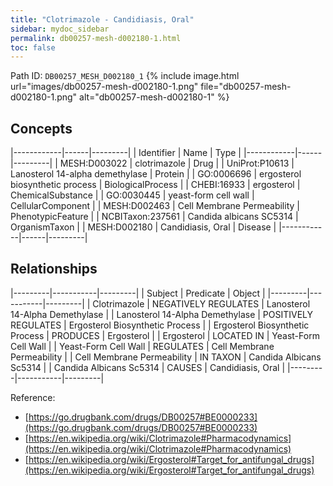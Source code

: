 ```yaml
---
title: "Clotrimazole - Candidiasis, Oral"
sidebar: mydoc_sidebar
permalink: db00257-mesh-d002180-1.html
toc: false 
---
```



Path ID: `DB00257_MESH_D002180_1`
{% include image.html url="images/db00257-mesh-d002180-1.png" file="db00257-mesh-d002180-1.png" alt="db00257-mesh-d002180-1" %}

## Concepts

|------------|------|---------|
| Identifier | Name | Type    |
|------------|------|---------|
| MESH:D003022 | clotrimazole | Drug |
| UniProt:P10613 | Lanosterol 14-alpha demethylase | Protein |
| GO:0006696 | ergosterol biosynthetic process | BiologicalProcess |
| CHEBI:16933 | ergosterol | ChemicalSubstance |
| GO:0030445 | yeast-form cell wall | CellularComponent |
| MESH:D002463 | Cell Membrane Permeability | PhenotypicFeature |
| NCBITaxon:237561 | Candida albicans SC5314 | OrganismTaxon |
| MESH:D002180 | Candidiasis, Oral | Disease |
|------------|------|---------|

## Relationships

|---------|-----------|---------|
| Subject | Predicate | Object  |
|---------|-----------|---------|
| Clotrimazole | NEGATIVELY REGULATES | Lanosterol 14-Alpha Demethylase |
| Lanosterol 14-Alpha Demethylase | POSITIVELY REGULATES | Ergosterol Biosynthetic Process |
| Ergosterol Biosynthetic Process | PRODUCES | Ergosterol |
| Ergosterol | LOCATED IN | Yeast-Form Cell Wall |
| Yeast-Form Cell Wall | REGULATES | Cell Membrane Permeability |
| Cell Membrane Permeability | IN TAXON | Candida Albicans Sc5314 |
| Candida Albicans Sc5314 | CAUSES | Candidiasis, Oral |
|---------|-----------|---------|

Reference: 
  - [https://go.drugbank.com/drugs/DB00257#BE0000233](https://go.drugbank.com/drugs/DB00257#BE0000233)
  - [https://en.wikipedia.org/wiki/Clotrimazole#Pharmacodynamics](https://en.wikipedia.org/wiki/Clotrimazole#Pharmacodynamics)
  - [https://en.wikipedia.org/wiki/Ergosterol#Target_for_antifungal_drugs](https://en.wikipedia.org/wiki/Ergosterol#Target_for_antifungal_drugs)
